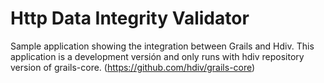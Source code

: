 Http Data Integrity Validator
=============================
Sample application showing the integration between Grails and Hdiv. This application is a development versión and only runs with hdiv repository version of grails-core. (https://github.com/hdiv/grails-core) 